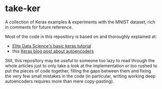# take-ker

A collection of Keras examples & experiments with the MNIST dataset, rich in comments for 
future reference.

Most of the code in this repository is based on and thoroughly explained at:

- [Elite Data Science's basic keras tutorial](https://elitedatascience.com/keras-tutorial-deep-learning-in-python)
- this [Keras blog post about autoencoders](https://blog.keras.io/building-autoencoders-in-keras.html)

Still, this repository may be useful to someone too lazy to read through the whole articles just to only take a look at the implementation or too rushed to put the pieces of code together, filling the gaps between them and fixing the very few small mistakes in the code (in particular, writing working deep autoencoders requires more than mere copy-pasting).

